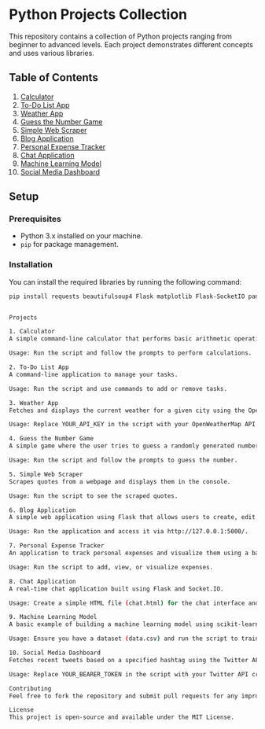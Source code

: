 # Python Projects Collection

This repository contains a collection of Python projects ranging from beginner to advanced levels. Each project demonstrates different concepts and uses various libraries.

## Table of Contents
1. [Calculator](#calculator)
2. [To-Do List App](#to-do-list-app)
3. [Weather App](#weather-app)
4. [Guess the Number Game](#guess-the-number-game)
5. [Simple Web Scraper](#simple-web-scraper)
6. [Blog Application](#blog-application)
7. [Personal Expense Tracker](#personal-expense-tracker)
8. [Chat Application](#chat-application)
9. [Machine Learning Model](#machine-learning-model)
10. [Social Media Dashboard](#social-media-dashboard)

## Setup

### Prerequisites
- Python 3.x installed on your machine.
- `pip` for package management.

### Installation

You can install the required libraries by running the following command:

```bash
pip install requests beautifulsoup4 Flask matplotlib Flask-SocketIO pandas scikit-learn


Projects

1. Calculator
A simple command-line calculator that performs basic arithmetic operations.

Usage: Run the script and follow the prompts to perform calculations.

2. To-Do List App
A command-line application to manage your tasks.

Usage: Run the script and use commands to add or remove tasks.

3. Weather App
Fetches and displays the current weather for a given city using the OpenWeatherMap API.

Usage: Replace YOUR_API_KEY in the script with your OpenWeatherMap API key and run the script.

4. Guess the Number Game
A simple game where the user tries to guess a randomly generated number.

Usage: Run the script and follow the prompts to guess the number.

5. Simple Web Scraper
Scrapes quotes from a webpage and displays them in the console.

Usage: Run the script to see the scraped quotes.

6. Blog Application
A simple web application using Flask that allows users to create, edit, and delete blog posts.

Usage: Run the application and access it via http://127.0.0.1:5000/.

7. Personal Expense Tracker
An application to track personal expenses and visualize them using a bar chart.

Usage: Run the script to add, view, or visualize expenses.

8. Chat Application
A real-time chat application built using Flask and Socket.IO.

Usage: Create a simple HTML file (chat.html) for the chat interface and run the application.

9. Machine Learning Model
A basic example of building a machine learning model using scikit-learn.

Usage: Ensure you have a dataset (data.csv) and run the script to train the model.

10. Social Media Dashboard
Fetches recent tweets based on a specified hashtag using the Twitter API.

Usage: Replace YOUR_BEARER_TOKEN in the script with your Twitter API credentials and run the script.

Contributing
Feel free to fork the repository and submit pull requests for any improvements or additional features!

License
This project is open-source and available under the MIT License.